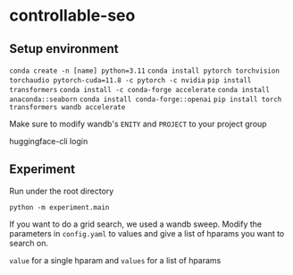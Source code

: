 # controllable-seo
## Setup environment
```conda create -n [name] python=3.11```
```conda install pytorch torchvision torchaudio pytorch-cuda=11.8 -c pytorch -c nvidia```
```pip install transformers```
```conda install -c conda-forge accelerate```
```conda install anaconda::seaborn```
```conda install conda-forge::openai```
```pip install torch transformers wandb accelerate```

Make sure to modify wandb's ```ENITY``` and ```PROJECT``` to your project group

huggingface-cli login


## Experiment
Run under the root directory

```python -m experiment.main```

If you want to do a grid search, we used a wandb sweep. Modify the parameters in ```config.yaml``` to values and give a list of hparams you want to search on.

```value``` for a single hparam and ```values``` for a list of hparams

